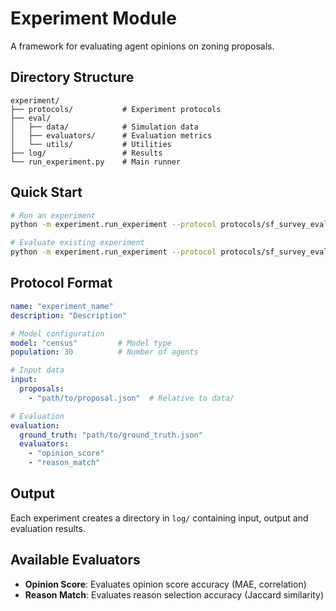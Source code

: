 # Experiment Module

A framework for evaluating agent opinions on zoning proposals.

## Directory Structure

```
experiment/
├── protocols/           # Experiment protocols
├── eval/
│   ├── data/            # Simulation data
│   ├── evaluators/      # Evaluation metrics
│   └── utils/           # Utilities
├── log/                 # Results
└── run_experiment.py    # Main runner
```

## Quick Start

```bash
# Run an experiment
python -m experiment.run_experiment --protocol protocols/sf_survey_eval.yaml

# Evaluate existing experiment
python -m experiment.run_experiment --protocol protocols/sf_survey_eval.yaml --eval-only --experiment-dir log/experiment_dir
```

## Protocol Format

```yaml
name: "experiment_name"
description: "Description"

# Model configuration
model: "census"         # Model type
population: 30          # Number of agents

# Input data
input:
  proposals:
    - "path/to/proposal.json"  # Relative to data/

# Evaluation
evaluation:
  ground_truth: "path/to/ground_truth.json"
  evaluators:
    - "opinion_score"
    - "reason_match"
```

## Output

Each experiment creates a directory in `log/` containing input, output and evaluation results.

## Available Evaluators

- **Opinion Score**: Evaluates opinion score accuracy (MAE, correlation)
- **Reason Match**: Evaluates reason selection accuracy (Jaccard similarity)